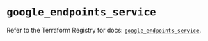 # `google_endpoints_service`

Refer to the Terraform Registry for docs: [`google_endpoints_service`](https://registry.terraform.io/providers/hashicorp/google-beta/6.6.0/docs/resources/google_endpoints_service).

